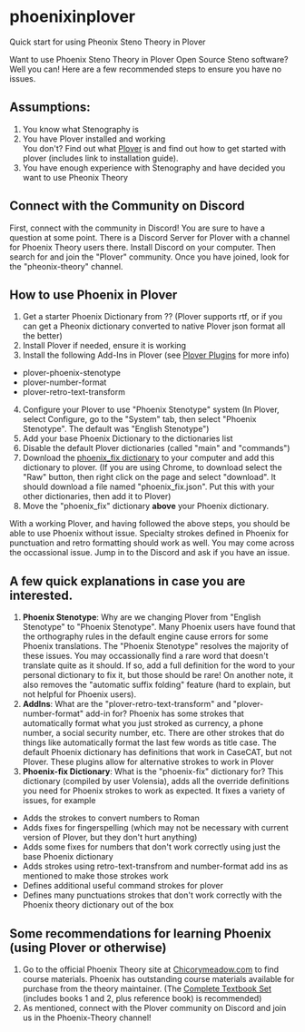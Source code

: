 # phoenixinplover
Quick start for using Pheonix Steno Theory in Plover

Want to use Phoenix Steno Theory in Plover Open Source Steno software?<br />Well you can!  Here are a few recommended steps to ensure you have no issues.

## Assumptions:
1. You know what Stenography is
2. You have Plover installed and working<br />
You don't? Find out what [Plover](https://www.openstenoproject.org/plover/) is and find out how to get started with plover (includes link to installation guide).
3. You have enough experience with Stenography and have decided you want to use Pheonix Theory 

## Connect with the Community on Discord
First, connect with the community in Discord!  You are sure to have a question at some point.  There is a Discord Server for Plover with a channel for Phoenix Theory users there.
Install Discord on your computer.  Then search for and join the "Plover" community.  Once you have joined, look for the "pheonix-theory" channel.

## How to use Phoenix in Plover
1. Get a starter Phoenix Dictionary from ?? (Plover supports rtf, or if you can get a Pheonix dictionary converted to native Plover json format all the better)
2. Install Plover if needed, ensure it is working
3. Install the following Add-Ins in Plover (see [Plover Plugins](https://github.com/openstenoproject/plover/wiki/Plugins) for more info)
- plover-phoenix-stenotype
- plover-number-format
- plover-retro-text-transform
4. Configure your Plover to use "Phoenix Stenotype" system (In Plover, select Configure, go to the "System" tab, then select "Phoenix Stenotype".  The default was "English Stenotype")
5. Add your base Phoenix Dictionary to the dictionaries list
6. Disable the default Plover dictionaries (called "main" and "commands")
7. Download the [phoenix_fix dictionary](https://github.com/Volensia/volensia_steno_repo/blob/main/phoenix_fix.json) to your computer and add this dictionary to plover.
(If you are using Chrome, to download select the "Raw" button, then right click on the page and select "download". It should download a file named "phoenix_fix.json".  Put this with your other dictionaries, then add it to Plover)
8. Move the "phoenix_fix" dictionary **above** your Phoenix dictionary.

With a working Plover, and having followed the above steps, you should be able to use Phoenix without issue.  Specialty strokes defined in Phoenix for punctuation and retro formatting should work as well.  You may come across the occassional issue.  Jump in to the Discord and ask if you have an issue.

## A few quick explanations in case you are interested.
1. **Phoenix Stenotype**: Why are we changing Plover from "English Stenotype" to "Phoenix Stenotype".
Many Phoenix users have found that the orthography rules in the default engine cause errors for some Phoenix translations.  The "Phoenix Stenotype" resolves the majority of these issues.  You may occassionally find a rare word that doesn't translate quite as it should.  If so, add a full definition for the word to your personal dictionary to fix it, but those should be rare!  On another note, it also removes the "automatic suffix folding" feature (hard to explain, but not helpful for Phoenix users).
2. **AddIns**: What are the "plover-retro-text-transform" and "plover-number-format" add-in for?
Phoenix has some strokes that automatically format what you just stroked as currency, a phone number, a social security number, etc.  There are other strokes that do things like automatically format the last few words as title case.  The default Phoenix dictionary has definitions that work in CaseCAT, but not Plover.  These plugins allow for alternative strokes to work in Plover
3. **Phoenix-fix Dictionary**: What is the "phoenix-fix" dictionary for?
This dictionary (compiled by user Volensia), adds all the override definitions you need for Phoenix strokes to work as expected.  It fixes a variety of issues, for example
- Adds the strokes to convert numbers to Roman
- Adds fixes for fingerspelling (which may not be necessary with current version of Plover, but they don't hurt anything)
- Adds some fixes for numbers that don't work correctly using just the base Phoenix dictionary
- Adds strokes using retro-text-transfrom and number-format add ins as mentioned to make those strokes work
- Defines additional useful command strokes for plover
- Defines many punctuations strokes that don't work correctly with the Phoenix theory dictionary out of the box

## Some recommendations for learning Phoenix (using Plover or otherwise)
1. Go to the official Phoenix Theory site at [Chicorymeadow.com](https://www.chicorymeadow.com/) to find course materials.  Phoenix has outstanding course materials available for purchase from the theory maintainer.
(The [Complete Textbook Set](https://www.chicorymeadow.com/product/phoenix-theory-complete-textbook-set/) (includes books 1 and 2, plus reference book) is recommended)
2. As mentioned, connect with the Plover community on Discord and join us in the Phoenix-Theory channel!


